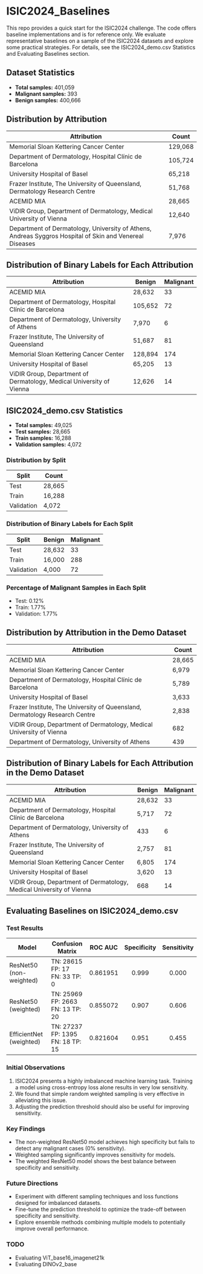 # ISIC2024_Baselines

This repo provides a quick start for the ISIC2024 challenge. The code offers baseline implementations and is for reference only. We evaluate representative baselines on a sample of the ISIC2024 datasets and explore some practical strategies. For details, see the ISIC2024_demo.csv Statistics and Evaluating Baselines section.

## Dataset Statistics

- **Total samples:** 401,059
- **Malignant samples:** 393
- **Benign samples:** 400,666

## Distribution by Attribution

| Attribution | Count |
|-------------|-------|
| Memorial Sloan Kettering Cancer Center | 129,068 |
| Department of Dermatology, Hospital Clínic de Barcelona | 105,724 |
| University Hospital of Basel | 65,218 |
| Frazer Institute, The University of Queensland, Dermatology Research Centre | 51,768 |
| ACEMID MIA | 28,665 |
| ViDIR Group, Department of Dermatology, Medical University of Vienna | 12,640 |
| Department of Dermatology, University of Athens, Andreas Syggros Hospital of Skin and Venereal Diseases | 7,976 |

## Distribution of Binary Labels for Each Attribution

| Attribution | Benign | Malignant |
|-------------|--------|-----------|
| ACEMID MIA | 28,632 | 33 |
| Department of Dermatology, Hospital Clínic de Barcelona | 105,652 | 72 |
| Department of Dermatology, University of Athens | 7,970 | 6 |
| Frazer Institute, The University of Queensland | 51,687 | 81 |
| Memorial Sloan Kettering Cancer Center | 128,894 | 174 |
| University Hospital of Basel | 65,205 | 13 |
| ViDIR Group, Department of Dermatology, Medical University of Vienna | 12,626 | 14 |

## ISIC2024_demo.csv Statistics

- **Total samples:** 49,025
- **Test samples:** 28,665
- **Train samples:** 16,288
- **Validation samples:** 4,072

### Distribution by Split

| Split | Count |
|-------|-------|
| Test | 28,665 |
| Train | 16,288 |
| Validation | 4,072 |

### Distribution of Binary Labels for Each Split

| Split | Benign | Malignant |
|-------|--------|-----------|
| Test | 28,632 | 33 |
| Train | 16,000 | 288 |
| Validation | 4,000 | 72 |

### Percentage of Malignant Samples in Each Split

- Test: 0.12%
- Train: 1.77%
- Validation: 1.77%

## Distribution by Attribution in the Demo Dataset

| Attribution | Count |
|-------------|-------|
| ACEMID MIA | 28,665 |
| Memorial Sloan Kettering Cancer Center | 6,979 |
| Department of Dermatology, Hospital Clínic de Barcelona | 5,789 |
| University Hospital of Basel | 3,633 |
| Frazer Institute, The University of Queensland, Dermatology Research Centre | 2,838 |
| ViDIR Group, Department of Dermatology, Medical University of Vienna | 682 |
| Department of Dermatology, University of Athens | 439 |

## Distribution of Binary Labels for Each Attribution in the Demo Dataset

| Attribution | Benign | Malignant |
|-------------|--------|-----------|
| ACEMID MIA | 28,632 | 33 |
| Department of Dermatology, Hospital Clínic de Barcelona | 5,717 | 72 |
| Department of Dermatology, University of Athens | 433 | 6 |
| Frazer Institute, The University of Queensland | 2,757 | 81 |
| Memorial Sloan Kettering Cancer Center | 6,805 | 174 |
| University Hospital of Basel | 3,620 | 13 |
| ViDIR Group, Department of Dermatology, Medical University of Vienna | 668 | 14 |

## Evaluating Baselines on ISIC2024_demo.csv

### Test Results

| Model | Confusion Matrix |  ROC AUC  | Specificity | Sensitivity |
|-------|------------------|:---------:|:-----------:|:-----------:|
| ResNet50 (non-weighted) | TN: 28615  FP: 17<br>FN: 33     TP: 0  | 0.861951 |   0.999   |   0.000   |
| ResNet50 (weighted)     | TN: 25969  FP: 2663<br>FN: 13     TP: 20 | 0.855072 |   0.907   |   0.606   |
| EfficientNet (weighted) | TN: 27237  FP: 1395<br>FN: 18     TP: 15 | 0.821604 |   0.951   |   0.455   |

### Initial Observations

1. ISIC2024 presents a highly imbalanced machine learning task. Training a model using cross-entropy loss alone results in very low sensitivity.
2. We found that simple random weighted sampling is very effective in alleviating this issue.
3. Adjusting the prediction threshold should also be useful for improving sensitivity.

### Key Findings

- The non-weighted ResNet50 model achieves high specificity but fails to detect any malignant cases (0% sensitivity).
- Weighted sampling significantly improves sensitivity for models.
- The weighted ResNet50 model shows the best balance between specificity and sensitivity.

### Future Directions

- Experiment with different sampling techniques and loss functions designed for imbalanced datasets.
- Fine-tune the prediction threshold to optimize the trade-off between specificity and sensitivity.
- Explore ensemble methods combining multiple models to potentially improve overall performance.

### TODO
- Evaluating ViT_base16_imagenet21k
- Evaluating DINOv2_base


